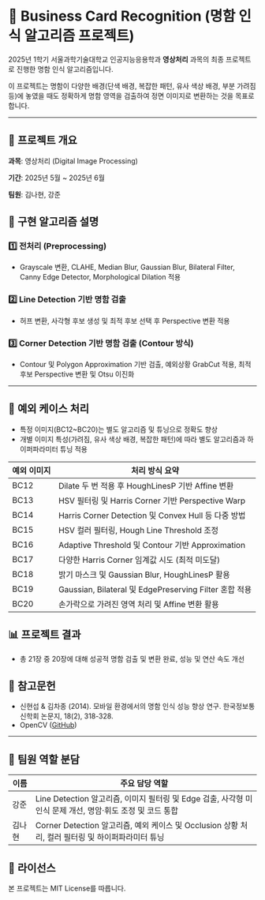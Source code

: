 # 📇 Business Card Recognition (명함 인식 알고리즘 프로젝트)

2025년 1학기 서울과학기술대학교 인공지능응용학과 **영상처리** 과목의 최종 프로젝트로 진행한 명함 인식 알고리즘입니다.

이 프로젝트는 명함이 다양한 배경(단색 배경, 복잡한 패턴, 유사 색상 배경, 부분 가려짐 등)에 놓였을 때도 정확하게 명함 영역을 검출하여 정면 이미지로 변환하는 것을 목표로 합니다.

---

## 🔖 프로젝트 개요
**과목**: 영상처리 (Digital Image Processing)

**기간**: 2025년 5월 ~ 2025년 6월

**팀원**: 김나현, 강준

## 🧩 구현 알고리즘 설명
### 1️⃣ 전처리 (Preprocessing)
- Grayscale 변환, CLAHE, Median Blur, Gaussian Blur, Bilateral Filter, Canny Edge Detector, Morphological Dilation 적용

### 2️⃣ Line Detection 기반 명함 검출
- 허프 변환, 사각형 후보 생성 및 최적 후보 선택 후 Perspective 변환 적용

### 3️⃣ Corner Detection 기반 명함 검출 (Contour 방식)
- Contour 및 Polygon Approximation 기반 검출, 예외상황 GrabCut 적용, 최적 후보 Perspective 변환 및 Otsu 이진화

---

## 🚧 예외 케이스 처리
- 특정 이미지(BC12~BC20)는 별도 알고리즘 및 튜닝으로 정확도 향상
- 개별 이미지 특성(가려짐, 유사 색상 배경, 복잡한 패턴)에 따라 별도 알고리즘과 하이퍼파라미터 튜닝 적용

| 예외 이미지 | 처리 방식 요약 |
|-------------|----------------|
| BC12        | Dilate 두 번 적용 후 HoughLinesP 기반 Affine 변환 |
| BC13        | HSV 필터링 및 Harris Corner 기반 Perspective Warp |
|BC14	      | Harris Corner Detection 및 Convex Hull 등 다중 방법 |
|BC15	      | HSV 컬러 필터링, Hough Line Threshold 조정 |
|BC16	      | Adaptive Threshold 및 Contour 기반 Approximation |
|BC17	      | 다양한 Harris Corner 임계값 시도 (최적 미도달) |
|BC18	      | 밝기 마스크 및 Gaussian Blur, HoughLinesP 활용 |
|BC19	      | Gaussian, Bilateral 및 EdgePreserving Filter 혼합 적용 |
|BC20	      | 손가락으로 가려진 영역 처리 및 Affine 변환 활용 |

## 📊 프로젝트 결과
- 총 21장 중 20장에 대해 성공적 명함 검출 및 변환 완료, 성능 및 연산 속도 개선

## 📖 참고문헌
- 신현섭 & 김차종 (2014). 모바일 환경에서의 명함 인식 성능 향상 연구. 한국정보통신학회 논문지, 18(2), 318-328.
- OpenCV ([GitHub](https://github.com/opencv/opencv/tree/4.x/modules/imgproc/src))

---

## 👥 팀원 역할 분담
| 이름   | 주요 담당 역할 |
|--------|----------------|
| 강준   | Line Detection 알고리즘, 이미지 필터링 및 Edge 검출, 사각형 미인식 문제 개선, 명암·휘도 조정 및 코드 통합 |
| 김나현 | Corner Detection 알고리즘, 예외 케이스 및 Occlusion 상황 처리, 컬러 필터링 및 하이퍼파라미터 튜닝 |

## 📜 라이선스
본 프로젝트는 MIT License를 따릅니다.

